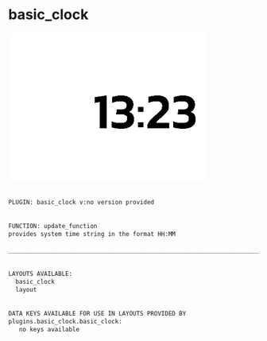 # basic_clock
![sample image for plugin basic_clock](../documentation/images/basic_clock_sample.png)
```

PLUGIN: basic_clock v:no version provided


FUNCTION: update_function
provides system time string in the format HH:MM
    
___________________________________________________________________________
 

LAYOUTS AVAILABLE:
  basic_clock
  layout


DATA KEYS AVAILABLE FOR USE IN LAYOUTS PROVIDED BY plugins.basic_clock.basic_clock:
   no keys available
```